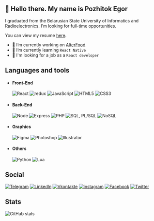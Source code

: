 ## 👋 Hello there. My name is Pozhitok Egor

I graduated from the Belarusian State University of Informatics and Radioelectronics. I'm looking for full-time opportunities.

You can view my resume [here](https://pozhitok-egor.github.io/cv/).

- 🔭 I’m currently working on [AlterFood](https://alterfood.tech/)
- 🌱 I’m currently learning `React Native`
- 🔎 I'm looking for a job as a `React developer`

## Languages and tools
- #### Front-End
  ![React](https://img.shields.io/badge/React-272838?style=for-the-badge&logo=react)
  ![redux](https://img.shields.io/badge/redux-272838?style=for-the-badge&logo=redux)
  ![JavaScript](https://img.shields.io/badge/JavaScript-272838?style=for-the-badge&logo=javascript)
  ![HTML5](https://img.shields.io/badge/HTML-272838?style=for-the-badge&logo=HTML5)
  ![CSS3](https://img.shields.io/badge/CSS-272838?style=for-the-badge&logo=CSS3)

- #### Back-End
  ![Node](https://img.shields.io/badge/Node.js-272838?style=for-the-badge&logo=node.js)
  ![Express](https://img.shields.io/badge/Express-272838?style=for-the-badge&logo=Express)
  ![PHP](https://img.shields.io/badge/PHP-272838?style=for-the-badge&logo=php)
  ![SQL, PL/SQL](https://img.shields.io/badge/SQL,%20PL/SQL-272838?style=for-the-badge&logo=oracle&logoColor=CA4D3C)
  ![NoSQL](https://img.shields.io/badge/NoSQL-272838?style=for-the-badge&logo=mongodb)

- #### Graphics
  ![Figma](https://img.shields.io/badge/Figma-272838?style=for-the-badge&logo=Figma)
  ![Photoshop](https://img.shields.io/badge/Photoshop-272838?style=for-the-badge&logo=adobephotoshop)
  ![Illustrator](https://img.shields.io/badge/Illustrator-272838?style=for-the-badge&logo=adobeIllustrator)

- #### Others
  ![Python](https://img.shields.io/badge/Python-272838?style=for-the-badge&logo=Python)
  ![Lua](https://img.shields.io/badge/Lua-272838?style=for-the-badge&logo=lua)
  

## Social
[![Telegram](https://img.shields.io/badge/Telegram-272838?style=for-the-badge&logo=Telegram)](https://t.me/pozhit_ok)
[![LinkedIn](https://img.shields.io/badge/LinkedIn-272838?style=for-the-badge&logo=LinkedIn&logoColor=0e76a8)](https://www.linkedin.com/in/pozhitok-egor/)
[![Vkontakte](https://img.shields.io/badge/Vk-272838?style=for-the-badge&logo=vk)](https://vk.com/pozhit_ok)
[![instagram](https://img.shields.io/badge/Instagram-272838?style=for-the-badge&logo=Instagram)](https://www.instagram.com/pozhitok.e/)
[![Facebook](https://img.shields.io/badge/Facebook-272838?style=for-the-badge&logo=Facebook)](https://www.facebook.com/profile.php?id=100006134797215)
[![Twitter](https://img.shields.io/badge/Twitter-272838?style=for-the-badge&logo=Twitter)](https://twitter.com/pozhit_ok)

## Stats

![GitHub stats](https://github-readme-stats.vercel.app/api?username=pozhitok-egor&show_icons=true)  
